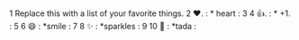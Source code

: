 1 Replace this with a list of your favorite things.
2 ❤️. : * heart :
3
4 👍. : * +1.  :
5
6 😄 : *smile :
7
8 ✨ : *sparkles :
9
10 🎉 : *tada :
